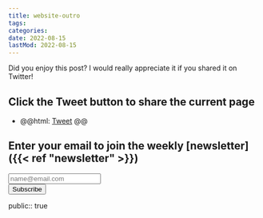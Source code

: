 ```yaml
---
title: website-outro
tags:
categories:
date: 2022-08-15
lastMod: 2022-08-15
---
```

Did you enjoy this post? I would really appreciate it if you shared it on Twitter!

## Click the Tweet button to share the current page

  + @@html: <a href="https://twitter.com/share?ref_src=twsrc%5Etfw" class="twitter-share-button" data-show-count="false" data-via="bsunter">Tweet</a><script async src="https://platform.twitter.com/widgets.js" charset="utf-8"></script> @@

## Enter your email to join the weekly [newsletter]({{< ref "newsletter" >}})

<div id="revue-embed">

  <form action="https://www.getrevue.co/profile/bsunter/add_subscriber" method="post" id="revue-form" name="revue-form"  target="_blank">
  <div class="revue-form-group">
    <input class="revue-form-field" placeholder="name@email.com" type="email" name="member[email]" id="member_email">
  </div>
  <div class="revue-form-actions">
    <input type="submit" value="Subscribe" name="member[subscribe]" id="member_submit">
  </div>
  </form>
</div>
public:: true
